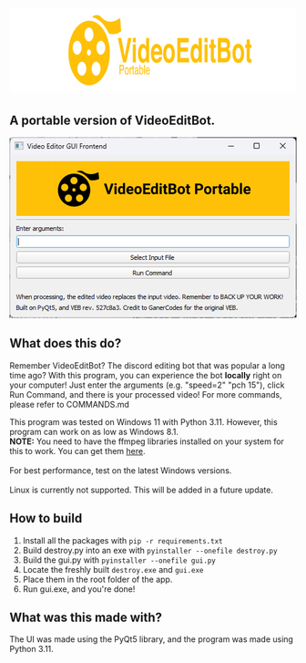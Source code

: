 # <img src="https://github.com/DevelopCMD/videoeditbot-portable/blob/main/banner-szK.png?raw=true" height="148"/>
A portable version of VideoEditBot.
---
![preview](https://github.com/DevelopCMD/videoeditbot-portable/blob/main/example.png?raw=true)
## What does this do?
Remember VideoEditBot? The discord editing bot that was popular a long time ago? With this program, you can experience the bot **locally** right on your computer! Just enter the arguments (e.g. "speed=2" "pch 15"), click Run Command, and there is your processed video! For more commands, please refer to COMMANDS.md

This program was tested on Windows 11 with Python 3.11. However, this program can work on as low as Windows 8.1.<br>
**NOTE:** You need to have the ffmpeg libraries installed on your system for this to work. You can get them [here](https://www.gyan.dev/ffmpeg/builds/).<br>
<br>
For best performance, test on the latest Windows versions.<br>
<br>
Linux is currently not supported. This will be added in a future update.

## How to build
1. Install all the packages with `pip -r requirements.txt`
2. Build destroy.py into an exe with `pyinstaller --onefile destroy.py`
3. Build the gui.py with `pyinstaller --onefile gui.py`
4. Locate the freshly built `destroy.exe` and `gui.exe`
5. Place them in the root folder of the app.
6. Run gui.exe, and you're done!

## What was this made with?
The UI was made using the PyQt5 library, and the program was made using Python 3.11.

